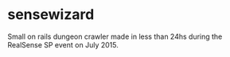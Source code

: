 # sensewizard
Small on rails dungeon crawler made in less than 24hs during the RealSense SP event on July 2015.
